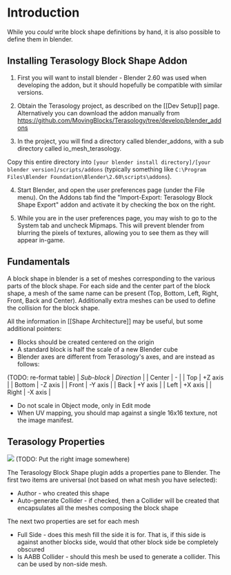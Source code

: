 # Introduction

While you _could_ write block shape definitions by hand, it is also possible to define them in blender.

## Installing Terasology Block Shape Addon

1. First you will want to install blender - Blender 2.60 was used when developing the addon, but it should hopefully be compatible with similar versions.

2. Obtain the Terasology project, as described on the [[Dev Setup]] page. Alternatively you can download the addon manually from  https://github.com/MovingBlocks/Terasology/tree/develop/blender_addons

3. In the project, you will find a directory called blender_addons, with a sub directory called io_mesh_terasology. 

Copy this entire directory into `[your blender install directory]/[your blender version]/scripts/addons` (typically something like `C:\Program Files\Blender Foundation\Blender\2.60\scripts\addons`). 

4. Start Blender, and open the user preferences page (under the File menu). On the Addons tab find the "Import-Export: Terasology Block Shape Export" addon and activate it by checking the box on the right.

5. While you are in the user preferences page, you may wish to go to the System tab and uncheck Mipmaps. This will prevent blender from blurring the pixels of textures, allowing you to see them as they will appear in-game.

## Fundamentals

A block shape in blender is a set of meshes corresponding to the various parts of the block shape. For each side and the center part of the block shape, a mesh of the same name can be present (Top, Bottom, Left, Right, Front, Back and Center). Additionally extra meshes can be used to define the collision for the block shape.

All the information in [[Shape Architecture]] may be useful, but some additional pointers:
* Blocks should be created centered on the origin
* A standard block is half the scale of a new Blender cube
* Blender axes are different from Terasology's axes, and are instead as follows:

(TODO: re-format table)
| *Sub-block* | *Direction* |
| Center | - |
| Top | +Z axis |
| Bottom | -Z axis |
| Front | -Y axis |
| Back | +Y axis |
| Left | +X axis |
| Right | -X axis |

* Do not scale in Object mode, only in Edit mode
* When UV mapping, you should map against a single 16x16 texture, not the image manifest.

## Terasology Properties

<img src="https://raw.github.com/MovingBlocks/Terasology/develop/src/main/resources/org/terasology/data/blockTiles/Brick.png"/> (TODO: Put the right image somewhere)

The Terasology Block Shape plugin adds a properties pane to Blender. The first two items are universal (not based on what mesh you have selected):
* Author - who created this shape
* Auto-generate Collider - if checked, then a Collider will be created that encapsulates all the meshes composing the block shape

The next two properties are set for each mesh
* Full Side - does this mesh fill the side it is for. That is, if this side is against another blocks side, would that other block side be completely obscured
* Is AABB Collider - should this mesh be used to generate a collider. This can be used by non-side mesh.
